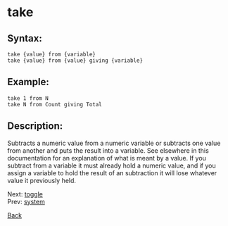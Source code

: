# take

## Syntax:
`take {value} from {variable}`  
`take {value} from {value} giving {variable}`

## Example:
`take 1 from N`  
`take N from Count giving Total`

## Description:
Subtracts a numeric value from a numeric variable or subtracts one value from another and puts the result into a variable. See elsewhere in this documentation for an explanation of what is meant by a value. If you subtract from a variable it must already hold a numeric value, and if you assign a variable to hold the result of an subtraction it will lose whatever value it previously held. 

Next: [toggle](toggle.md)  
Prev: [system](system.md)

[Back](../../README.md)
